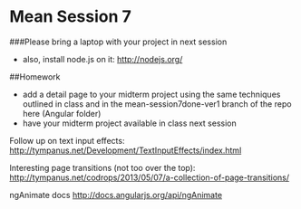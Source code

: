 # Mean Session 7 

###Please bring a laptop with your project in next session
* also, install node.js on it: http://nodejs.org/

##Homework
* add a detail page to your midterm project using the same techniques outlined in class and in the mean-session7done-ver1 branch of the repo here (Angular folder)
* have your midterm project available in class next session


Follow up on text input effects: 
http://tympanus.net/Development/TextInputEffects/index.html

Interesting page transitions (not too over the top):
http://tympanus.net/codrops/2013/05/07/a-collection-of-page-transitions/

ngAnimate docs
http://docs.angularjs.org/api/ngAnimate
